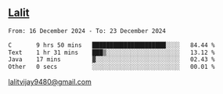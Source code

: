 ## [Lalit](https://lalit.sh)

<!--START_SECTION:waka-->

```txt
From: 16 December 2024 - To: 23 December 2024

C       9 hrs 50 mins   █████████████████████░░░░   84.44 %
Text    1 hr 31 mins    ███▒░░░░░░░░░░░░░░░░░░░░░   13.12 %
Java    17 mins         ▓░░░░░░░░░░░░░░░░░░░░░░░░   02.43 %
Other   0 secs          ░░░░░░░░░░░░░░░░░░░░░░░░░   00.01 %
```

<!--END_SECTION:waka-->

lalitvijay9480@gmail.com
